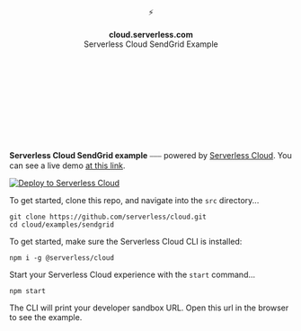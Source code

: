 <br>
<br>
<br>
<br>
<br>
<br>
<br>
<p align="center">
⚡️
<br>
<br>
<b>cloud.serverless.com</b>
<br>
Serverless Cloud SendGrid Example
</p>
  
<br>
<br>
<br>
<br>
<br>
<br>
<br>
<br>
<br>

**Serverless Cloud SendGrid example** ⎯⎯⎯ powered by [Serverless Cloud](https://serverless.com/cloud). You can see a live demo [at this link](https://shiny-project-qx2as.cloud.serverless.com).

[![Deploy to Serverless Cloud](https://cloud.serverless.com/deploy.svg)](https://cloud.serverless.com/start/clone?repoUrl=https%3A%2F%2Fgithub.com%2Fserverless%2Fcloud%2Ftree%2Fmain%2Fexamples%2Fsendgrid)

To get started, clone this repo, and navigate into the `src` directory...

```
git clone https://github.com/serverless/cloud.git
cd cloud/examples/sendgrid
```

To get started, make sure the Serverless Cloud CLI is installed:

```
npm i -g @serverless/cloud
```

Start your Serverless Cloud experience with the `start` command...

```
npm start
```

The CLI will print your developer sandbox URL. Open this url in the browser to see the example.
